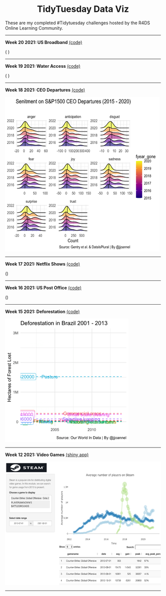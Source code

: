 
<h1 align="center"> TidyTuesday Data Viz</h1>
These are my completed #Tidytuesday challenges hosted by the R4DS Online Learning Community.

---     
**Week 20 2021: US Broadband** [(code)](https://github.com/jjoannel)

( )

---      
**Week 19 2021: Water Access** [(code)](https://github.com/jjoannel)

( )

---      
**Week 18 2021: CEO Departures** [(code)](https://github.com/jjoannel/TidyTuesday-2021/blob/main/Wk18_CEO/Wk18_CEO.Rmd)

<img src="https://github.com/jjoannel/TidyTuesday-2021/blob/main/Wk18_CEO/Wk18_CEO.png" alt="ggridges plot for CEO departures in past 5 years" width="500" height="500">

---     
**Week 17 2021: Netflix Shows** [(code)](https://github.com/jjoannel)

()

---
**Week 16 2021: US Post Office** [(code)](https://github.com/jjoannel)

()

---
**Week 15 2021: Deforestation** [(code)](https://github.com/jjoannel/TidyTuesday-2021/blob/main/Wk15_Deforestation/Wk15_Deforestation.Rmd)

<img src="https://github.com/jjoannel/TidyTuesday-2021/blob/main/Wk15_Deforestation/Wk15_BrazilDeforestation.gif" alt="Animated line plot of Brazil's deforestation in 2001-2013" width="400" height="400">

---
**Week 12 2021: Video Games** [(shiny app)](https://jdsjourney.shinyapps.io/games/)

<img src="https://github.com/jjoannel/TidyTuesday-2021/blob/main/Wk12_VideoGames/SteamPlotly.png" alt="Screenshot of interactive plotly embedded in Shiny app" width="700" height="400">

---
